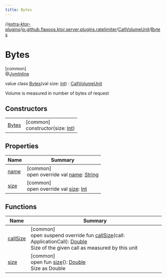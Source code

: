 ```yaml
---
title: Bytes
---
```


//[extra-ktor-plugins](../../../../index.md)/[io.github.flaxoos.ktor.server.plugins.ratelimiter](../../index.md)/[CallVolumeUnit](../index.md)/[Bytes](index.md)

# Bytes

[common]\
@[JvmInline](https://kotlinlang.org/api/latest/jvm/stdlib/kotlin.jvm/-jvm-inline/index.md)

value class [Bytes](index.md)(val
size: [Int](https://kotlinlang.org/api/latest/jvm/stdlib/kotlin/-int/index.md)) : [CallVolumeUnit](../index.md)

Volume is measured in number of bytes of request

## Constructors

|                    |                                                                                                         |
|--------------------|---------------------------------------------------------------------------------------------------------|
| [Bytes](-bytes.md) | [common]<br>constructor(size: [Int](https://kotlinlang.org/api/latest/jvm/stdlib/kotlin/-int/index.md)) |

## Properties

| Name            | Summary                                                                                                                       |
|-----------------|-------------------------------------------------------------------------------------------------------------------------------|
| [name](name.md) | [common]<br>open override val [name](name.md): [String](https://kotlinlang.org/api/latest/jvm/stdlib/kotlin/-string/index.md) |
| [size](size.md) | [common]<br>open override val [size](size.md): [Int](https://kotlinlang.org/api/latest/jvm/stdlib/kotlin/-int/index.md)       |

## Functions

| Name                     | Summary                                                                                                                                                                                                                  |
|--------------------------|--------------------------------------------------------------------------------------------------------------------------------------------------------------------------------------------------------------------------|
| [callSize](call-size.md) | [common]<br>open suspend override fun [callSize](call-size.md)(call: ApplicationCall): [Double](https://kotlinlang.org/api/latest/jvm/stdlib/kotlin/-double/index.md)<br>Size of the given call as measured by this unit |
| [size](../size.md)       | [common]<br>open fun [size](../size.md)(): [Double](https://kotlinlang.org/api/latest/jvm/stdlib/kotlin/-double/index.md)<br>Size as Double                                                                              |

